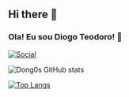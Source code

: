 ## Hi there 👋
### Ola! Eu sou Diogo Teodoro! 🙂
[![Social](https://img.shields.io/badge/LinkedIn-0077B5?style=for-the-badge&logo=linkedin&logoColor=white)](https://www.linkedin.com/in/diogo-teodoro-39a215242/)

![Dong0s GitHub stats](https://github-readme-stats.vercel.app/api?username=Dong0s&show_icons=true&theme=radical)

[![Top Langs](https://github-readme-stats.vercel.app/api/top-langs/?username=Dong0s&layout=donut-vertical)](https://github.com/Dong0s/github-readme-stats)

